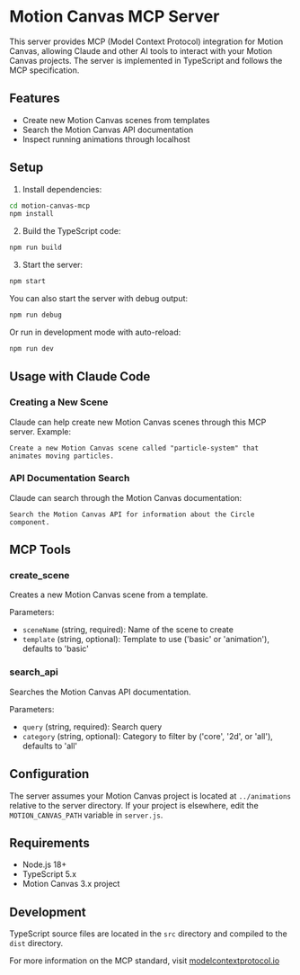 # Motion Canvas MCP Server

This server provides MCP (Model Context Protocol) integration for Motion Canvas, allowing Claude and other AI tools to interact with your Motion Canvas projects. The server is implemented in TypeScript and follows the MCP specification.

## Features

- Create new Motion Canvas scenes from templates
- Search the Motion Canvas API documentation
- Inspect running animations through localhost

## Setup

1. Install dependencies:

```bash
cd motion-canvas-mcp
npm install
```

2. Build the TypeScript code:

```bash
npm run build
```

3. Start the server:

```bash
npm start
```

You can also start the server with debug output:

```bash
npm run debug
```

Or run in development mode with auto-reload:

```bash
npm run dev
```

## Usage with Claude Code

### Creating a New Scene

Claude can help create new Motion Canvas scenes through this MCP server. Example:

```
Create a new Motion Canvas scene called "particle-system" that animates moving particles.
```

### API Documentation Search

Claude can search through the Motion Canvas documentation:

```
Search the Motion Canvas API for information about the Circle component.
```

## MCP Tools

### create_scene

Creates a new Motion Canvas scene from a template.

Parameters:
- `sceneName` (string, required): Name of the scene to create
- `template` (string, optional): Template to use ('basic' or 'animation'), defaults to 'basic'

### search_api

Searches the Motion Canvas API documentation.

Parameters:
- `query` (string, required): Search query
- `category` (string, optional): Category to filter by ('core', '2d', or 'all'), defaults to 'all'

## Configuration

The server assumes your Motion Canvas project is located at `../animations` relative to the server directory. If your project is elsewhere, edit the `MOTION_CANVAS_PATH` variable in `server.js`.

## Requirements

- Node.js 18+
- TypeScript 5.x
- Motion Canvas 3.x project

## Development

TypeScript source files are located in the `src` directory and compiled to the `dist` directory.

For more information on the MCP standard, visit [modelcontextprotocol.io](https://modelcontextprotocol.io/)